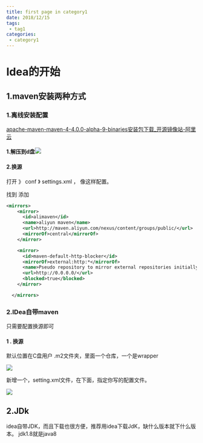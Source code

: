 ```yaml
---
title: first page in category1
date: 2018/12/15
tags:
 - tag1
categories:
 - category1
---
```


# Idea的开始

## 1.maven安装两种方式

### 1.离线安装配置

[apache-maven-maven-4-4.0.0-alpha-9-binaries安装包下载_开源镜像站-阿里云](https://mirrors.aliyun.com/apache/maven/maven-4/4.0.0-alpha-9/binaries/?spm=a2c6h.25603864.0.0.4eac390cXvqIao)

#### 1.解压到d盘![](../../assets/2024-06-05-00-04-53-Clip_2024-06-05_00-04-50.png)

#### 2.换源

打开 》 conf 》 settings.xml  ， 像这样配置。

找到<mirrors> 添加<mirror>

```xml
<mirrors>
    <mirror>  
      <id>alimaven</id>  
      <name>aliyun maven</name>  
      <url>http://maven.aliyun.com/nexus/content/groups/public/</url>  
      <mirrorOf>central</mirrorOf>          
    </mirror>

    <mirror>
      <id>maven-default-http-blocker</id>
      <mirrorOf>external:http:*</mirrorOf>
      <name>Pseudo repository to mirror external repositories initially using HTTP.</name>
      <url>http://0.0.0.0/</url>
      <blocked>true</blocked>
    </mirror>

  </mirrors>
```

### 2.IDea自带maven

只需要配置换源即可

#### 1 . 换源

默认位置在C盘用户 .m2文件夹，里面一个仓库，一个是wrapper

![](../../assets/2024-06-05-00-16-34-Clip_2024-06-05_00-16-32.png)

新增一个，setting.xml文件，在下面，指定你写的配置文件。

![](../../assets/2024-06-05-00-19-16-Clip_2024-06-05_00-19-10.png)

## 2.JDk

idea自带JDK，而且下载也很方便，推荐用idea下载JdK，缺什么版本就下什么版本。 jdk1.8就是java8
